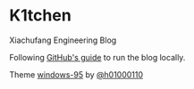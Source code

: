 # K1tchen

Xiachufang Engineering Blog

Following [GitHub's guide](https://help.github.com/articles/setting-up-your-github-pages-site-locally-with-jekyll/) to run the blog locally.

Theme [windows-95](https://github.com/h01000110/windows-95) by [@h01000110](https://github.com/h01000110)
